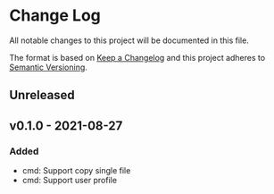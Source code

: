 # Change Log

All notable changes to this project will be documented in this file.

The format is based on [Keep a Changelog](https://keepachangelog.com/)
and this project adheres to [Semantic Versioning](https://semver.org/).

## Unreleased

## v0.1.0 - 2021-08-27

### Added

- cmd: Support copy single file
- cmd: Support user profile


